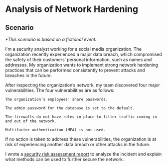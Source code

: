 <h1>Analysis of Network Hardening</h1>

<h2>Scenario</h2>

<i>*This scenario is based on a fictional event.</i>

I'm a security analyst working for a social media organization. The organization recently experienced a major data breach, which compromised the safety of their customers’ personal information, such as names and addresses. My organization wants to implement strong network hardening practices that can be performed consistently to prevent attacks and breaches in the future. 

After inspecting the organization’s network, my team discovered four major vulnerabilities. The four vulnerabilities are as follows:

    The organization’s employees' share passwords.

    The admin password for the database is set to the default.

    The firewalls do not have rules in place to filter traffic coming in and out of the network.

    Multifactor authentication (MFA) is not used. 

If no action is taken to address these vulnerabilities, the organization is at risk of experiencing another data breach or other attacks in the future. 

I wrote a [security risk assessment report](https://github.com/dainecryption/AnalysisNetworkHardening/blob/main/Security%20Risk%20Assessment%20Report.pdf) to analyze the incident and explain what methods can be used to further secure the network.
<br />



<!--
 ```diff
- text in red
+ text in green
! text in orange
# text in gray
@@ text in purple (and bold)@@
```
--!>
